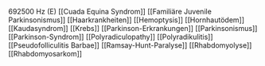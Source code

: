 692500 Hz (E)
[[Cuada Equina Syndrom]]
[[Familiäre Juvenile Parkinsonismus]]
[[Haarkrankheiten]]
[[Hemoptysis]]
[[Hornhautödem]]
[[Kaudasyndrom]]
[[Krebs]]
[[Parkinson-Erkrankungen]]
[[Parkinsonismus]]
[[Parkinson-Syndrom]]
[[Polyradiculopathy]]
[[Polyradikulitis]]
[[Pseudofolliculitis Barbae]]
[[Ramsay-Hunt-Paralyse]]
[[Rhabdomyolyse]]
[[Rhabdomyosarkom]]